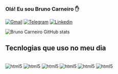 ### Olá! Eu sou Bruno Carneiro ✋


[![Gmail](https://img.shields.io/badge/Gmail-D14836?style=for-the-badge&logo=gmail&logoColor=white)](<bscz1409@gmail.com>)
[![Telegram](https://img.shields.io/badge/Telegram-2CA5E0?style=for-the-badge&logo=telegram&logoColor=white)](https://t.me/bscz14)
[![Linkedin](https://img.shields.io/badge/LinkedIn-0077B5?style=for-the-badge&logo=linkedin&logoColor=white)](https://www.linkedin.com/in/bruno-carneiro-9a51aa190)


![Bruno Carneiro GitHub stats](https://github-readme-stats.vercel.app/api?username=bscz14&show_icons=true&theme=tokyonight)




## Tecnlogias que uso no meu dia



<div style="display: inline_block"><br/>

<img align="center" alt="html5" src="https://img.shields.io/badge/HTML5-E34F26?style=for-the-badge&logo=html5&logoColor=white" />
<img align="center" alt="html5" src="https://img.shields.io/badge/CSS3-1572B6?style=for-the-badge&logo=css3&logoColor=white" />
<img align="center" alt="html5" src="https://img.shields.io/badge/JavaScript-F7DF1E?style=for-the-badge&logo=javascript&logoColor=black" />
<img align="center" alt="html5" src="https://img.shields.io/badge/Node.js-43853D?style=for-the-badge&logo=node.js&logoColor=white" />
<img align="center" alt="html5" src="https://img.shields.io/badge/TypeScript-007ACC?style=for-the-badge&logo=typescript&logoColor=white" />
<img align="center" alt="html5" src="https://img.shields.io/badge/Angular-DD0031?style=for-the-badge&logo=angular&logoColor=white" />




</div>


